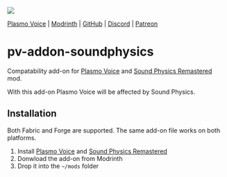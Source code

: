 ![](https://i.imgur.com/3HWH60C.png)

<div>
    <a href="https://modrinth.com/mod/plasmo-voice">Plasmo Voice</a>
    <span> | </span>
    <a href="https://modrinth.com/plugin/pv-addon-soundphysics">Modrinth</a>
    <span> | </span>
    <a href="https://github.com/plasmoapp/pv-addon-soundphysics/">GitHub</a>
    <span> | </span>
    <a href="https://discord.com/invite/uueEqzwCJJ">Discord</a>
     <span> | </span>
    <a href="https://www.patreon.com/plasmomc">Patreon</a>
</div>

# pv-addon-soundphysics

Compatability add-on for [Plasmo Voice](https://modrinth.com/plugin/plasmo-voice) and [Sound Physics Remastered](https://modrinth.com/mod/sound-physics-remastered) mod.

With this add-on Plasmo Voice will be affected by Sound Physics.

## Installation 

Both Fabric and Forge are supported. The same add-on file works on both platforms.

1. Install [Plasmo Voice](https://modrinth.com/plugin/plasmo-voice) and [Sound Physics Remastered](https://modrinth.com/mod/sound-physics-remastered)
1. Donwload the add-on from Modrinth
1. Drop it into the `~/mods` folder
